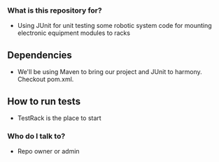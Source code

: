 ### What is this repository for? ###

* Using JUnit for unit testing some robotic system code for mounting electronic equipment modules to racks

## Dependencies ##

* We'll  be using Maven to bring our project and JUnit to harmony. Checkout pom.xml.

## How to run tests ##

* TestRack is the place to start 

### Who do I talk to? ###

* Repo owner or admin